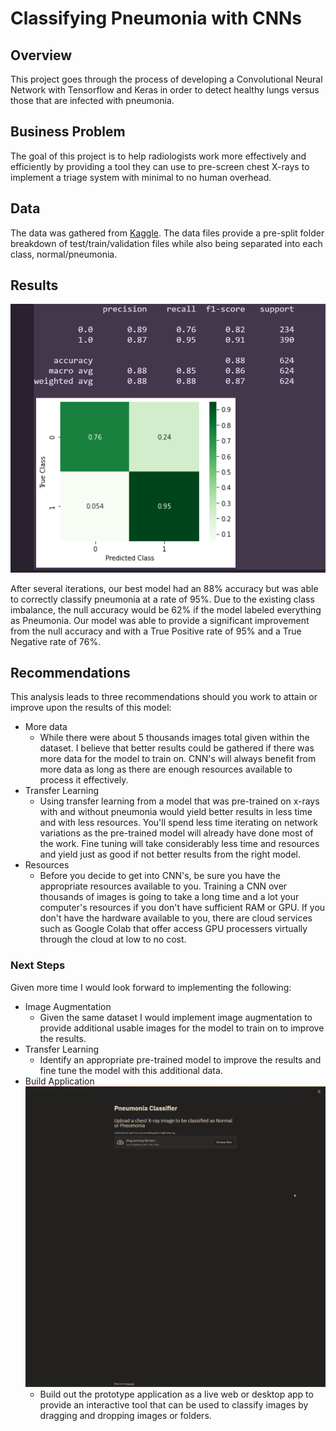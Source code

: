 

# Classifying Pneumonia with CNNs


## Overview

This project goes through the process of developing a Convolutional Neural Network with Tensorflow and Keras in order to detect healthy lungs versus those that are infected with pneumonia.

## Business Problem

The goal of this project is to help radiologists work more effectively and efficiently by providing a tool they can use to pre-screen chest X-rays to implement a triage system with minimal to no human overhead.

## Data

The data was gathered from [Kaggle](https://www.kaggle.com/paultimothymooney/chest-xray-pneumonia). The data files provide a pre-split folder breakdown of test/train/validation files while also being separated into each class, normal/pneumonia.



## Results

![report](./images/report.png)

After several iterations, our best model had an 88% accuracy but was able to correctly classify pneumonia at a rate of 95%. Due to the existing class imbalance, the null accuracy would be 62% if the model labeled everything as Pneumonia. Our model was able to provide a significant improvement from the null accuracy and with a True Positive rate of 95% and a True Negative rate of 76%. 

## Recommendations

This analysis leads to three recommendations should you work to attain or improve upon the results of this model:

 * More data
   * While there were about 5 thousands images total given within the dataset. I believe that better results could be gathered if there was more data for the model to train on. CNN's will always benefit from more data as long as there are enough resources available to process it effectively.
 * Transfer Learning
   * Using transfer learning from a model that was pre-trained on x-rays with and without pneumonia would yield better results in less time and with less resources. You'll spend less time iterating on network variations as the pre-trained model will already have done most of the work. Fine tuning will take considerably less time and resources and yield just as good if not better results from the right model.
 * Resources
   * Before you decide to get into CNN's, be sure you have the appropriate resources available to you. Training a CNN over thousands of images is going to take a long time and a lot your computer's resources if you don't have sufficient RAM or GPU. If you don't have the hardware available to you, there are cloud services such as Google Colab that offer access GPU processers virtually through the cloud at low to no cost. 


### Next Steps

Given more time I would look forward to implementing the following:

* Image Augmentation
    * Given the same dataset I would implement image augmentation to provide additional usable images for the model to train on to improve the results.
* Transfer Learning
    * Identify an appropriate pre-trained model to improve the results and fine tune the model with this additional data.
* Build Application
     ![app](./images/app.gif)
    * Build out the prototype application as a live web or desktop app to provide an interactive tool that can be used to classify images by dragging and dropping images or folders.
